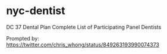 # nyc-dentist
DC 37 Dental Plan Complete List of Participating Panel Dentists

Prompted by: https://twitter.com/chris_whong/status/849263193990074373
